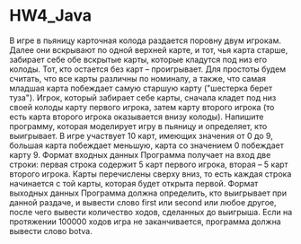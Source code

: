 # HW4_Java
В игре в пьяницу карточная колода раздается поровну двум игрокам. Далее они
вскрывают по одной верхней карте, и тот, чья карта старше, забирает себе обе вскрытые
карты, которые кладутся под низ его колоды. Тот, кто остается без карт – проигрывает.
Для простоты будем считать, что все карты различны по номиналу, а также, что самая
младшая карта побеждает самую старшую карту ("шестерка берет туза").
Игрок, который забирает себе карты, сначала кладет под низ своей колоды карту первого
игрока, затем карту второго игрока (то есть карта второго игрока оказывается внизу
колоды).
Напишите программу, которая моделирует игру в пьяницу и определяет, кто выигрывает.
В игре участвует 10 карт, имеющих значения от 0 до 9, большая карта побеждает
меньшую, карта со значением 0 побеждает карту 9.
Формат входных данных
Программа получает на вход две строки: первая строка содержит 5 карт первого игрока,
вторая – 5 карт второго игрока. Карты перечислены сверху вниз, то есть каждая строка
начинается с той карты, которая будет открыта первой.
Формат выходных данных
Программа должна определить, кто выигрывает при данной раздаче, и вывести
слово first или second или любое другое, после чего вывести количество ходов, сделанных до выигрыша.
Если на протяжении 100000 ходов игра не заканчивается, программа должна вывести
слово botva.
